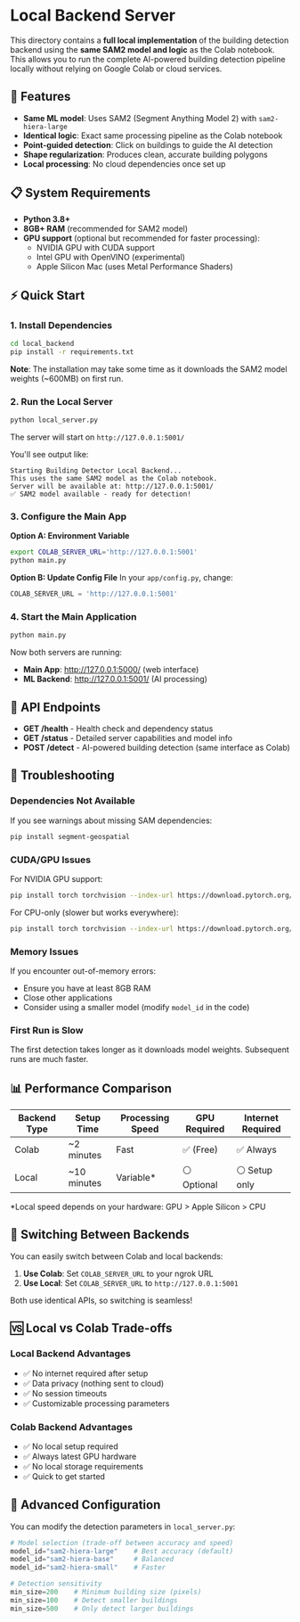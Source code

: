 # Local Backend Server

This directory contains a **full local implementation** of the building detection backend using the **same SAM2 model and logic** as the Colab notebook. This allows you to run the complete AI-powered building detection pipeline locally without relying on Google Colab or cloud services.

## 🚀 Features

- **Same ML model**: Uses SAM2 (Segment Anything Model 2) with `sam2-hiera-large`
- **Identical logic**: Exact same processing pipeline as the Colab notebook
- **Point-guided detection**: Click on buildings to guide the AI detection
- **Shape regularization**: Produces clean, accurate building polygons
- **Local processing**: No cloud dependencies once set up

## 📋 System Requirements

- **Python 3.8+**
- **8GB+ RAM** (recommended for SAM2 model)
- **GPU support** (optional but recommended for faster processing):
  - NVIDIA GPU with CUDA support
  - Intel GPU with OpenVINO (experimental)
  - Apple Silicon Mac (uses Metal Performance Shaders)

## ⚡ Quick Start

### 1. Install Dependencies

```bash
cd local_backend
pip install -r requirements.txt
```

**Note**: The installation may take some time as it downloads the SAM2 model weights (~600MB) on first run.

### 2. Run the Local Server

```bash
python local_server.py
```

The server will start on `http://127.0.0.1:5001/`

You'll see output like:
```
Starting Building Detector Local Backend...
This uses the same SAM2 model as the Colab notebook.
Server will be available at: http://127.0.0.1:5001/
✅ SAM2 model available - ready for detection!
```

### 3. Configure the Main App

**Option A: Environment Variable**
```bash
export COLAB_SERVER_URL='http://127.0.0.1:5001'
python main.py
```

**Option B: Update Config File**
In your `app/config.py`, change:
```python
COLAB_SERVER_URL = 'http://127.0.0.1:5001'
```

### 4. Start the Main Application
```bash
python main.py
```

Now both servers are running:
- **Main App**: http://127.0.0.1:5000/ (web interface)
- **ML Backend**: http://127.0.0.1:5001/ (AI processing)

## 🔧 API Endpoints

- **GET /health** - Health check and dependency status
- **GET /status** - Detailed server capabilities and model info
- **POST /detect** - AI-powered building detection (same interface as Colab)

## 🐛 Troubleshooting

### Dependencies Not Available
If you see warnings about missing SAM dependencies:
```bash
pip install segment-geospatial
```

### CUDA/GPU Issues
For NVIDIA GPU support:
```bash
pip install torch torchvision --index-url https://download.pytorch.org/whl/cu121
```

For CPU-only (slower but works everywhere):
```bash
pip install torch torchvision --index-url https://download.pytorch.org/whl/cpu
```

### Memory Issues
If you encounter out-of-memory errors:
- Ensure you have at least 8GB RAM
- Close other applications
- Consider using a smaller model (modify `model_id` in the code)

### First Run is Slow
The first detection takes longer as it downloads model weights. Subsequent runs are much faster.

## 📊 Performance Comparison

| Backend Type | Setup Time | Processing Speed | GPU Required | Internet Required |
|--------------|------------|------------------|--------------|-------------------|
| Colab        | ~2 minutes | Fast             | ✅ (Free)    | ✅ Always        |
| Local        | ~10 minutes| Variable*        | ⚪ Optional  | ⚪ Setup only    |

*Local speed depends on your hardware: GPU > Apple Silicon > CPU

## 🔄 Switching Between Backends

You can easily switch between Colab and local backends:

1. **Use Colab**: Set `COLAB_SERVER_URL` to your ngrok URL
2. **Use Local**: Set `COLAB_SERVER_URL` to `http://127.0.0.1:5001`

Both use identical APIs, so switching is seamless!

## 🆚 Local vs Colab Trade-offs

### Local Backend Advantages
- ✅ No internet required after setup
- ✅ Data privacy (nothing sent to cloud)
- ✅ No session timeouts
- ✅ Customizable processing parameters

### Colab Backend Advantages  
- ✅ No local setup required
- ✅ Always latest GPU hardware
- ✅ No local storage requirements
- ✅ Quick to get started

## 🔧 Advanced Configuration

You can modify the detection parameters in `local_server.py`:

```python
# Model selection (trade-off between accuracy and speed)
model_id="sam2-hiera-large"    # Best accuracy (default)
model_id="sam2-hiera-base"     # Balanced
model_id="sam2-hiera-small"    # Faster

# Detection sensitivity
min_size=200    # Minimum building size (pixels)
min_size=100    # Detect smaller buildings
min_size=500    # Only detect larger buildings
```